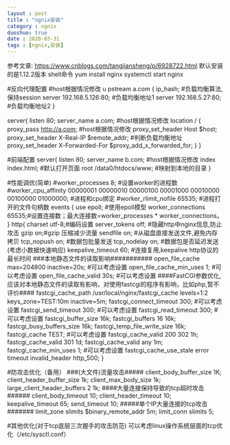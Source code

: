 ```yaml
---
layout : post
title : "ngnix安装"
category : ngnix
duoshuo: true
date : 2020-03-31
tags : [ngnix,安装]
---
```

参考文章: https://www.cnblogs.com/tangjiansheng/p/6928722.html
默认安装的是1.12.2版本
shell命令
yum install nginx
systemctl start nginx

#反向代理配置
#host根据情况修改
u pstream a.com { 
      ip_hash; #负载均衡算法,保持session
      server  192.168.5.126:80; #负载均衡地址1
      server  192.168.5.27:80; #负载均衡地址2
} 
  
server{ 
    listen 80; 
    server_name a.com; #host根据情况修改
    location / { 
        proxy_pass         http://a.com; #host根据情况修改
        proxy_set_header   Host             $host; 
        proxy_set_header   X-Real-IP        $remote_addr; #判断负载均衡地址
        proxy_set_header   X-Forwarded-For  $proxy_add_x_forwarded_for; 
    } 
}

#前端配置
server{ 
    listen 80; 
    server_name b.com; #host根据情况修改
    index index.html; #默认打开页面
    root /data0/htdocs/www; #映射到本地的目录
}

#性能调优(简单)
#worker_processes 8; #设置worker的进程数
#worker_cpu_affinity 00000001 00000010 00000100 00001000 00010000 00100000 01000000; #进程和cpu绑定
#worker_rlimit_nofile 65535; #进程打开的文件句柄数
events
{
   use epoll; #使用epoll模型
   worker_connections 65535;#设置连接数；最大连接数=worker_processes * worker_connections。
}
http{
charset utf-8;#编码设置
server_tokens off; #隐藏http中nginx信息,防止攻击
  gzip on;#gzip 压缩减少流量
sendfile on; #从磁盘直接发送文件,避免内存拷贝
    tcp_nopush on; #数据包批量发送
tcp_nodelay on; #数据包是否延迟发送(考虑小数据快速响应)
keepalive_timeout 60; #连接复用,keepalive http协议的最长时间
###本地静态文件的读取影响###########
open_file_cache max=204800 inactive=20s; #可以考虑设置
    open_file_cache_min_uses 1; #可以考虑设置
    open_file_cache_valid 30s;  #可以考虑设置
####FastCGI参数优化,应该对本地静态文件的读取有影响，对使用fastcgi的程序有影响，比如php,暂不评价####
fastcgi_cache_path /usr/local/nginx/fastcgi_cache levels=1:2
                 keys_zone=TEST:10m
                 inactive=5m;
   fastcgi_connect_timeout 300; #可以考虑设置
   fastcgi_send_timeout 300; #可以考虑设置
   fastcgi_read_timeout 300; #可以考虑设置
   fastcgi_buffer_size 16k;
   fastcgi_buffers 16 16k;
   fastcgi_busy_buffers_size 16k;
   fastcgi_temp_file_write_size 16k;
   fastcgi_cache TEST; #可以考虑设置
   fastcgi_cache_valid 200 302 1h;
   fastcgi_cache_valid 301 1d;
   fastcgi_cache_valid any 1m;
   fastcgi_cache_min_uses 1; #可以考虑设置
   fastcgi_cache_use_stale error timeout invalid_header http_500; 
}

#防攻击优化（备用）
###(大文件)流量攻击#####
client_body_buffer_size  1K;
client_header_buffer_size 1k;
client_max_body_size 1k;
large_client_header_buffers 2 1k;
####大量连接保持导致的tcp超时攻击######
client_body_timeout   10;
client_header_timeout 10;
keepalive_timeout     65;
send_timeout          10;
#####单个IP大量连接的tcp攻击#######
limit_zone slimits $binary_remote_addr 5m;
limit_conn slimits 5;

#其他优化(对于tcp底层三次握手的攻击防范)
可以考虑linux操作系统层面的tcp优化（/etc/sysctl.conf）
